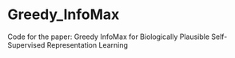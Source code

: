 # Greedy_InfoMax
Code for the paper: Greedy InfoMax for Biologically Plausible Self-Supervised Representation Learning
